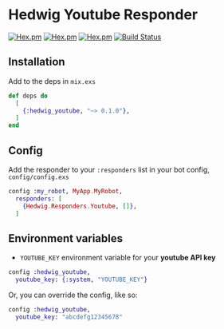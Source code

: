 # Hedwig Youtube Responder

[![Hex.pm](https://img.shields.io/hexpm/v/hedwig_youtube.svg)](https://hex.pm/packages/hedwig_youtube)
 [![Hex.pm](https://img.shields.io/hexpm/l/hedwig_youtube.svg)](https://hex.pm/packages/hedwig_youtube)
 [![Hex.pm](https://img.shields.io/hexpm/dt/hedwig_youtube.svg)](https://hex.pm/packages/hedwig_youtube)
 [![Build Status](https://travis-ci.org/ryanwinchester/hedwig_youtube.svg?branch=master)](https://travis-ci.org/ryanwinchester/hedwig_youtube)

## Installation

Add to the deps in `mix.exs`

```elixir
def deps do
  [
    {:hedwig_youtube, "~> 0.1.0"},
  ]
end
```

## Config

Add the responder to your `:responders` list in your bot config, `config/config.exs`

```elixir
config :my_robot, MyApp.MyRobot,
  responders: [
    {Hedwig.Responders.Youtube, []},
  ]
```

## Environment variables

- `YOUTUBE_KEY` environment variable for your **youtube API key**

```elixir
config :hedwig_youtube,
  youtube_key: {:system, "YOUTUBE_KEY"}
```

Or, you can override the config, like so:

```elixir
config :hedwig_youtube,
  youtube_key: "abcdefg12345678"
```
